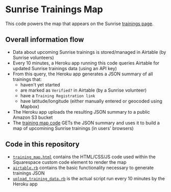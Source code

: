 # Sunrise Trainings Map

This code powers the map that appears on the Sunrise [trainings page](https://www.sunrisemovement.org/trainings).

## Overall information flow

* Data about upcoming Sunrise trainings is stored/managed in Airtable (by Sunrise volunteers)
* Every 10 minutes, a Heroku app running this code queries Airtable for updated Sunrise trainings data (using an API key)
* From this query, the Heroku app generates a JSON summary of all trainings that:
    - haven't yet started
    - are marked as `Verified?` in Airtable (by a Sunrise volunteer)
    - have a `Training Registration link`
    - have latitude/longitude (either manually entered or geocoded using Mapbox)
* The Heroku app uploads the resulting JSON summary to a public Amazon S3 bucket
* The [training map code](./training_map.html) GETs the JSON summary and uses it to build a map of upcomining Sunrise trainings (in users' browsers)

## Code in this repository

* [`training_map.html`](./training_map.html) contains the HTML/CSS/JS code used within the Squarespace custom code element to render the map
* [`airtable.rb`](./airtable.rb) contains the basic functionality necessary to generate trainings JSON
* [`upload_training_data.rb`](./upload_training_data.rb) is the actual script run every 10 minutes by the Heroku app
